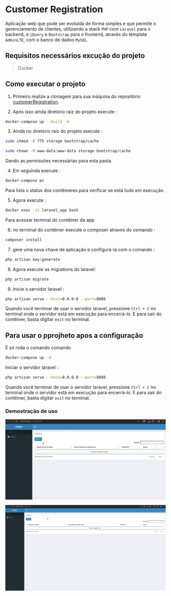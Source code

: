 # Customer Registration
Aplicação web que pode ser evoluída de forma simples e que permite o gerenciamento de clientes, utilizando a stack `PHP` com `Laravel` para o backend, e `jQuery` e `Bootstrap` para o frontend, através do template `AdminLTE`, com o banco de dados `MySQL`.

## Requisitos necessários excução do  projeto 

 > Docker  
 >

 ## Como executar o projeto 

  1. Primeiro realize a clonagem para sua máquina do repositório [customerRegistration](https://github.com/themarcosramos/customerRegistration).

  2. Após isso ainda diretório raiz do projeto execute : 

```bash
docker-compose up --build -d
```
  3. Ainda no diretório raiz do projeto execute : 

```bash
sudo chmod -R 775 storage bootstrap/cache
```

```bash
sudo chown -R www-data:www-data storage bootstrap/cache
```
  Dando as permissões necessárias para esta pasta.

 4. Em seguinda execute : 

```bash
docker-compose ps 
```
  Para lista o status dos contêineres para verificar se está tudo em execução.

 5. Agora execute :

```bash
docker exec -it laravel_app bash
```
  Para acessar terminal  do contêiner da app

 6. no terminal do contêiner execute  o composer atraves do comando :

```bash
composer install
```
 
 7. gere uma nova chave de aplicação e configurá-la com  o comando : 

```bash
php artisan key:generate
```
 8. Agora execute as migrations do laravel: 

```bash
php artisan migrate
```
 9. Inicie o servidor laravel :

```bash
php artisan serve --host=0.0.0.0 --port=8080
```
Quando você terminar de usar o servidor laravel, pressione `Ctrl + C` no terminal onde o servidor está em execução para encerrá-lo. E para sair do contêiner, basta digitar `exit` no terminal.

## Para usar o pprojheto apos a configuração 

É só roda o comando comando 

```bash
docker-compose up -d  
```

Iniciar o servidor laravel :

```bash
php artisan serve --host=0.0.0.0 --port=8080
```

Quando você terminar de usar o servidor laravel, pressione `Ctrl + C` no terminal onde o servidor está em execução para encerrá-lo. E para sair do contêiner, basta digitar `exit` no terminal.

 ### Demostração de uso  

![Demonstração de Uso da aplicação ](/gif/gravacao_de_teste.gif)

![Demonstração de Uso da aplicação ](/gif/gravacao.gif)
